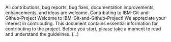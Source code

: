 All contributions, bug reports, bug fixes, documentation improvements, enhancements, and ideas are welcome.
Contributing to IBM-Git-and-Github-Project Welcome to IBM-Git-and-Github-Project! We appreciate your interest in contributing. This document contains essential information for contributing to the project. Before you start, please take a moment to read and understand the guidelines.
(...)
